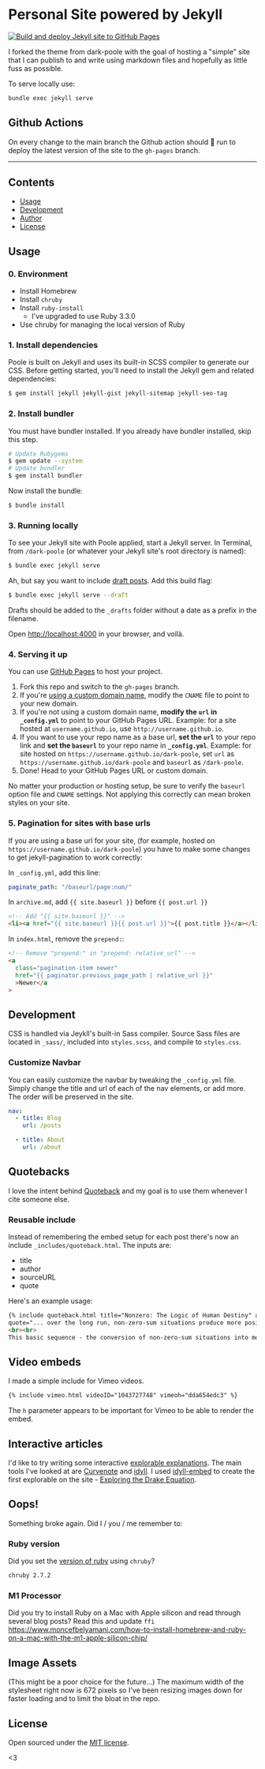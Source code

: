 # Personal Site powered by Jekyll

[![Build and deploy Jekyll site to GitHub Pages](https://github.com/suite22/blog/actions/workflows/jekyll.yml/badge.svg?branch=main)](https://github.com/suite22/blog/actions/workflows/jekyll.yml)

I forked the theme from dark-poole with the goal of hosting a "simple" site that I can publish to and write using markdown files and hopefully as little fuss as possible.

To serve locally use:
```bash
bundle exec jekyll serve
```

## Github Actions
On every change to the main branch the Github action should 🤞 run to deploy the latest version of the site to the `gh-pages` branch.

---

## Contents

- [Usage](#usage)
- [Development](#development)
- [Author](#author)
- [License](#license)

## Usage

### 0. Environment

* Install Homebrew
* Install `chruby`
* Install `ruby-install`
  * I've upgraded to use Ruby 3.3.0
* Use chruby for managing the local version of Ruby

### 1. Install dependencies

Poole is built on Jekyll and uses its built-in SCSS compiler to generate our CSS. Before getting started, you'll need to install the Jekyll gem and related dependencies:

```bash
$ gem install jekyll jekyll-gist jekyll-sitemap jekyll-seo-tag
```

### 2. Install bundler

You must have bundler installed. If you already have bundler installed, skip this step.

```bash
# Update Rubygems
$ gem update --system
# Update bundler
$ gem install bundler
```

Now install the bundle:

```bash
$ bundle install
```

### 3. Running locally

To see your Jekyll site with Poole applied, start a Jekyll server. In Terminal, from `/dark-poole` (or whatever your Jekyll site's root directory is named):

```bash
$ bundle exec jekyll serve
```

Ah, but say you want to include [draft posts](https://jekyllrb.com/docs/posts/#drafts). Add this build flag:

```bash
$ bundle exec jekyll serve --draft
```

Drafts should be added to the `_drafts` folder without a date as a prefix in the filename.

Open <http://localhost:4000> in your browser, and voilà.

### 4. Serving it up

You can use [GitHub Pages](https://pages.github.com) to host your project.

1. Fork this repo and switch to the `gh-pages` branch.
1. If you're [using a custom domain name](https://help.github.com/articles/setting-up-a-custom-domain-with-github-pages), modify the `CNAME` file to point to your new domain.
1. If you're not using a custom domain name, **modify the `url` in `_config.yml`** to point to your GitHub Pages URL. Example: for a site hosted at `username.github.io`, use `http://username.github.io`.
1. If you want to use your repo name as a base url, **set the `url`** to your repo link and **set the `baseurl`** to your repo name in **`_config.yml`**. Example: for site hosted on `https://username.github.io/dark-poole`, set `url` as `https://username.github.io/dark-poole` and `baseurl` as `/dark-poole`.
1. Done! Head to your GitHub Pages URL or custom domain.

No matter your production or hosting setup, be sure to verify the `baseurl` option file and `CNAME` settings. Not applying this correctly can mean broken styles on your site.

### 5. Pagination for sites with base urls

If you are using a base url for your site, (for example, hosted on `https://username.github.io/dark-poole`) you have to make some changes to get jekyll-pagination to work correctly:

In `_config.yml`, add this line:

```yaml
paginate_path: "/baseurl/page:num/"
```

In `archive.md`, add `{{ site.baseurl }}` before `{{ post.url }}`

```html
<!-- Add "{{ site.baseurl }}" -->
<li><a href="{{ site.baseurl }}{{ post.url }}">{{ post.title }}</a></li>
```

In `index.html`, remove the `prepend:`:

```html
<!-- Remove "prepend:" in "prepend: relative_url" -->
<a
  class="pagination-item newer"
  href="{{ paginator.previous_page_path | relative_url }}"
  >Newer</a
>
```

## Development

CSS is handled via Jeykll's built-in Sass compiler. Source Sass files are located in `_sass/`, included into `styles.scss`, and compile to `styles.css`.

### Customize Navbar

You can easily customize the navbar by tweaking the `_config.yml` file. Simply change the title and url of each of the nav elements, or add more. The order will be preserved in the site.

```yaml
nav:
  - title: Blog
    url: /posts

  - title: About
    url: /about
```

## Quotebacks

I love the intent behind [Quoteback](https://quotebacks.net) and my goal is to use them whenever I cite someone else.

### Reusable include

Instead of remembering the embed setup for each post there's now an include `_includes/quoteback.html`. The inputs are:
- title
- author
- sourceURL
- quote

Here's an example usage:
```html
{% include quoteback.html title="Nonzero: The Logic of Human Destiny" author="Robert Wright" sourceURL="https://en.wikipedia.org/wiki/Nonzero:_The_Logic_of_Human_Destiny"
quote="... over the long run, non-zero-sum situations produce more positive sums than negative sums, more mutual benefit than parasitism. As a result, people become embedded in larger and richer webs of interdependence.
<br><br>
This basic sequence - the conversion of non-zero-sum situations into mostly positive sums - had started happening at least as early as 15,000 years ago. Then it happened again. And again. And again. Until - voila - here we are, riding in airplanes, sending emails, living in a global village." %}
```

## Video embeds

I made a simple include for Vimeo videos.

```html
{% include vimeo.html videoID="1043727748" vimeoh="dda654edc3" %}
```

The `h` parameter appears to be important for Vimeo to be able to render the embed.

## Interactive articles

I'd like to try writing some interactive [explorable explanations](https://explorabl.es). The main tools I've looked at are [Curvenote](https://curvenote.dev) and [idyll](https://github.com/idyll-lang). I used [idyll-embed](https://github.com/idyll-lang/idyll-embed) to create the first explorable on the site - [Exploring the Drake Equation](https://bengoertz.com/2021/11/22/drake-equation/).

## Oops!

Something broke again. Did I / you / me remember to:

### Ruby version
Did you set the [version of ruby](https://stackoverflow.com/a/54873916/5499522) using `chruby`?

```bash
chruby 2.7.2
```

### M1 Processor
Did you try to install Ruby on a Mac with Apple silicon and read through several blog posts? Read this and update `ffi` https://www.moncefbelyamani.com/how-to-install-homebrew-and-ruby-on-a-mac-with-the-m1-apple-silicon-chip/

## Image Assets
(This might be a poor choice for the future...) The maximum width of the stylesheet right now is 672 pixels so I've been resizing images down for faster loading and to limit the bloat in the repo.

## License

Open sourced under the [MIT license](LICENSE.md).

<3
